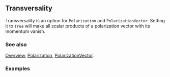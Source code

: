 ## Transversality

Transversality is an option for `Polarization` and `PolarizationVector`. Setting it to `True` will make all scalar products of a polarization vector with its momentum vanish.

### See also

[Overview](Extra/FeynCalc.md), [Polarization](Polarization.md), [PolarizationVector](PolarizationVector.md).

### Examples

